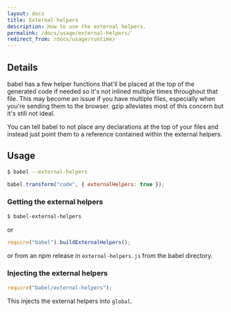 ```yaml
---
layout: docs
title: External helpers
description: How to use the external helpers.
permalink: /docs/usage/external-helpers/
redirect_from: /docs/usage/runtime/
---
```


## Details

babel has a few helper functions that'll be placed at the top of the generated
code if needed so it's not inlined multiple times throughout that file. This may
become an issue if you have multiple files, especially when you're sending them
to the browser. gzip alleviates most of this concern but it's still not ideal.

You can tell babel to not place any declarations at the top of your files and
instead just point them to a reference contained within the external helpers.

## Usage

```sh
$ babel --external-helpers
```

```js
babel.transform("code", { externalHelpers: true });
```

### Getting the external helpers

```sh
$ babel-external-helpers
```

or

```js
require("babel").buildExternalHelpers();
```

or from an npm release in `external-helpers.js` from the babel directory.

### Injecting the external helpers

```js
require("babel/external-helpers");
```

This injects the external helpers into `global`.
